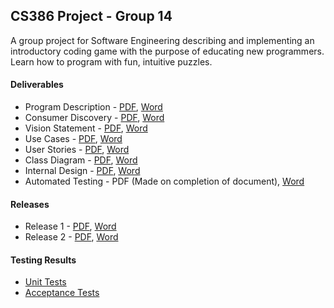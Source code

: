 ## CS386 Project - Group 14

A group project for Software Engineering describing and implementing an introductory coding game with the purpose of educating new programmers. Learn how to program with fun, intuitive puzzles.

#### Deliverables

* Program Description - [PDF](deliverables/D1.1-group-14.pdf), [Word](deliverables/D1.1-group-14.docx)
* Consumer Discovery - [PDF](deliverables/D1.2-group-14.pdf), [Word](deliverables/D1.2-group-14.docx)
* Vision Statement - [PDF](deliverables/D2.1-group-14.pdf), [Word](deliverables/D2.1-group-14.docx)
* Use Cases - [PDF](deliverables/D2.2-group-14.pdf), [Word](deliverables/D2.2-group-14.docx)
* User Stories - [PDF](deliverables/D2.3-group-14.pdf), [Word](deliverables/D2.3-group-14.docx)
* Class Diagram - [PDF](deliverables/D4-group-14.pdf), [Word](deliverables/D4-group-14.docx)
* Internal Design - [PDF](deliverables/D5-group-14.pdf), [Word](deliverables/D5-group-14.docx)
* Automated Testing - PDF (Made on completion of document), [Word](deliverables/D6.1-group-14.docx)

#### Releases

* Release 1 - [PDF](deliverables/D3.1-group-14.pdf), [Word](deliverables/D3.1-group-14.docx)
* Release 2 - [PDF](deliverables/D3.1-group-14.pdf), [Word](deliverables/D3.2-group-14.docx)

#### Testing Results

* [Unit Tests](https://petetetete.github.io/cs386-project/tests/UnitTests)
* [Acceptance Tests](https://petetetete.github.io/cs386-project/tests/AcceptanceTests)
